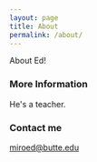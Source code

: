 ```yaml
---
layout: page
title: About
permalink: /about/
---
```


About Ed!

### More Information

He's a teacher.

### Contact me

[miroed@butte.edu](mailto:miroed@butte.edu)

